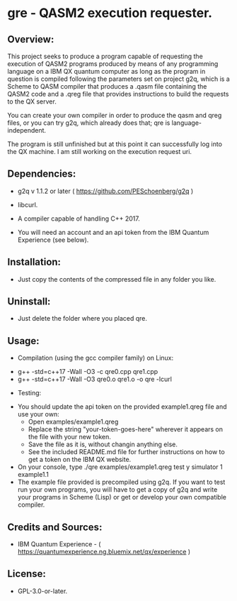 # gre - QASM2 execution requester.




## Overview:

This project seeks to produce a program capable of requesting the execution
of QASM2 programs produced by means of any programming language on a IBM QX
quantum computer as long as the program in question is compiled following
the parameters set on project g2q, which is a Scheme to QASM compiler that
produces a .qasm file containing the QASM2 code and a .qreg file that
provides instructions to build the requests to the QX server.

You can create your own compiler in order to produce the qasm and qreg
files, or you can try g2q, which already does that; qre is language-independent.

The program is still unfinished but at this point it can successfully log
into the QX machine. I am still working on the execution request uri.


## Dependencies:

* g2q v 1.1.2 or later ( https://github.com/PESchoenberg/g2q )

* libcurl.

* A compiler capable of handling C++ 2017.

* You will need an account and an api token from the IBM Quantum Experience
(see below).


## Installation:

* Just copy the contents of the compressed file in any folder you like.


## Uninstall:

* Just delete the folder where you placed qre.


## Usage:

* Compilation (using the gcc compiler family) on Linux:

- g++ -std=c++17 -Wall -O3 -c qre0.cpp qre1.cpp 
- g++ -std=c++17 -Wall -O3 qre0.o qre1.o -o qre -lcurl

* Testing:
- You should update the api token on the provided example1.qreg file and
use your own:
  - Open examples/example1.qreg
  - Replace the string "your-token-goes-here" wherever it appears on the file
  with your new token.
  - Save the file as it is, without changin anything else.
  - See the included README.md file for further instructions on how
  to get a token on the IBM QX website.
- On your console, type 
  ./qre examples/example1.qreg test y simulator 1 example1.1 <ENT>
- The example file provided is precompiled using g2q. If you want to test run
your own programs, you will have to get a copy of g2q and write your programs
in Scheme (Lisp) or get  or develop your own compatible compiler.


## Credits and Sources:

* IBM Quantum Experience - ( https://quantumexperience.ng.bluemix.net/qx/experience )


## License:

* GPL-3.0-or-later.


